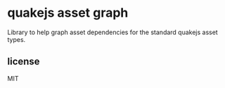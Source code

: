 # quakejs asset graph

Library to help graph asset dependencies for the standard quakejs asset types.

## license

MIT